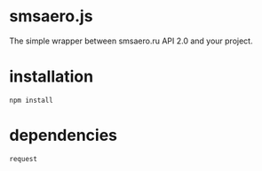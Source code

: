 # smsaero.js
The simple wrapper between smsaero.ru API 2.0 and your project.

# installation
` npm install `

# dependencies
` request `

# 
